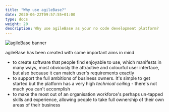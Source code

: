 ```yaml
---
title: "Why use agileBase?"
date: 2020-06-22T09:57:55+01:00
type: docs
weight: 20
description: Why use agileBase as your no code development platform?
---
```

![agileBase banner](/ab-platform.jpg)

agileBase has been created with some important aims in mind

* to create software that people find enjoyable to use, which manifests in many ways, most obviously the attractive and colourful user interface, but also because it can match user's requirements exactly
* to support the full ambitions of business owners. It's simple to get started but the platform has a very high *technical ceiling* - there's not much you can't accomplish
* to make the most out of an organisation workforce's perhaps un-tapped skills and experience, allowing people to take full ownership of their own areas of their business